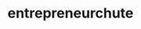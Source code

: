 ---
title: entrepreneurchute
name: entrepreneurchute
category: project
description: "The latest and greatest technology to connect aspiring entrepreneurs and experienced mentors."
logo: "/assets/entrepreneurchute.png"
buttons:
  - title: "Source Code"
    url: https://github.com/chrisevans9629/entrepreneurchute
---